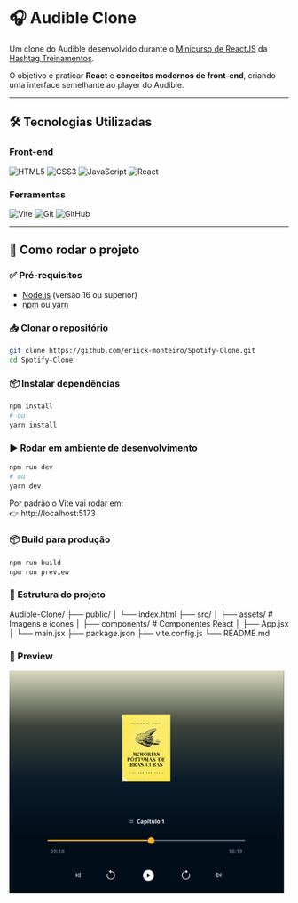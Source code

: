 # 🎧 Audible Clone

Um clone do Audible desenvolvido durante o [Minicurso de ReactJS](https://www.youtube.com/watch?v=SspuJnpfVP0&list=PLpdAy0tYrnKz5tdfml_X771VAZsIx3GC-&index=6) da [Hashtag Treinamentos](https://blp.hashtagtreinamentos.com/links-instagram?fonte=biohashp&origemurl=hashtag_yt_org_bio_hashp&utm_source=instagram-org&utm_medium=bio).  

O objetivo é praticar **React** e **conceitos modernos de front-end**, criando uma interface semelhante ao player do Audible.

---

## 🛠️ Tecnologias Utilizadas

### Front-end
![HTML5](https://img.shields.io/badge/HTML5-E34F26?style=for-the-badge&logo=html5&logoColor=white)
![CSS3](https://img.shields.io/badge/CSS3-1572B6?style=for-the-badge&logo=css3&logoColor=white)
![JavaScript](https://img.shields.io/badge/JavaScript-F7DF1E?style=for-the-badge&logo=javascript&logoColor=black)
![React](https://img.shields.io/badge/React-20232A?style=for-the-badge&logo=react&logoColor=61DAFB)

### Ferramentas
![Vite](https://img.shields.io/badge/Vite-646CFF?style=for-the-badge&logo=vite&logoColor=FFD62E)
![Git](https://img.shields.io/badge/Git-F05032?style=for-the-badge&logo=git&logoColor=white)
![GitHub](https://img.shields.io/badge/GitHub-181717?style=for-the-badge&logo=github&logoColor=white)

---

## 🚀 Como rodar o projeto

### ✅ Pré-requisitos
- [Node.js](https://nodejs.org/) (versão 16 ou superior)
- [npm](https://www.npmjs.com/) ou [yarn](https://yarnpkg.com/)

### 📥 Clonar o repositório
```bash
git clone https://github.com/eriick-monteiro/Spotify-Clone.git
cd Spotify-Clone
```

### 📦 Instalar dependências
```bash 
npm install
# ou
yarn install
```

### ▶️ Rodar em ambiente de desenvolvimento
```bash
npm run dev
# ou
yarn dev
```

Por padrão o Vite vai rodar em:
<br>
👉 http://localhost:5173

### 📦 Build para produção
```bash
npm run build
npm run preview
```

### 📂 Estrutura do projeto
Audible-Clone/
├── public/
│   └── index.html
├── src/
│   ├── assets/        # Imagens e ícones
│   ├── components/    # Componentes React
│   ├── App.jsx
│   └── main.jsx
├── package.json
├── vite.config.js
└── README.md

### 📸 Preview
![alt text](image.png)